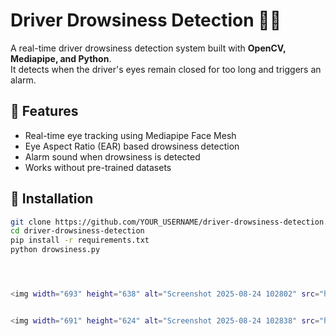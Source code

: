 # Driver Drowsiness Detection 🚗💤

A real-time driver drowsiness detection system built with **OpenCV, Mediapipe, and Python**.  
It detects when the driver's eyes remain closed for too long and triggers an alarm.

## 🔹 Features
- Real-time eye tracking using Mediapipe Face Mesh
- Eye Aspect Ratio (EAR) based drowsiness detection
- Alarm sound when drowsiness is detected
- Works without pre-trained datasets

## 🔹 Installation
```bash
git clone https://github.com/YOUR_USERNAME/driver-drowsiness-detection.git
cd driver-drowsiness-detection
pip install -r requirements.txt
python drowsiness.py




<img width="693" height="638" alt="Screenshot 2025-08-24 102802" src="https://github.com/user-attachments/assets/48f5d0e6-7a43-475b-a324-6e536acac757" />


<img width="691" height="624" alt="Screenshot 2025-08-24 102838" src="https://github.com/user-attachments/assets/152b55b6-ab46-4ace-9856-12d5f28a7b0f" />
